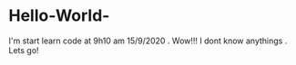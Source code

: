 # Hello-World-
I'm start learn code  at 9h10 am 15/9/2020 . Wow!!! I dont know anythings . Lets go!
